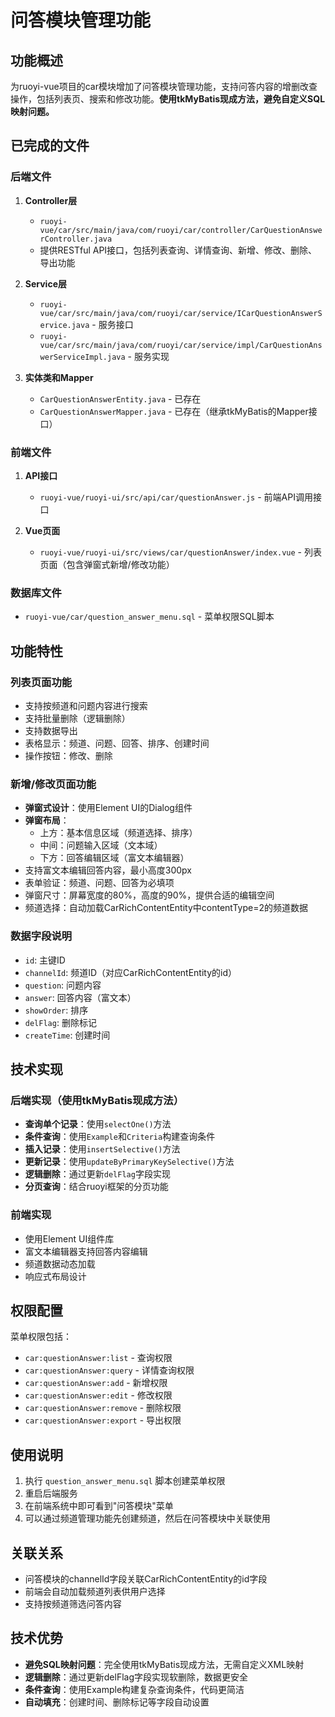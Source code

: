 # 问答模块管理功能

## 功能概述
为ruoyi-vue项目的car模块增加了问答模块管理功能，支持问答内容的增删改查操作，包括列表页、搜索和修改功能。**使用tkMyBatis现成方法，避免自定义SQL映射问题。**

## 已完成的文件

### 后端文件
1. **Controller层**
   - `ruoyi-vue/car/src/main/java/com/ruoyi/car/controller/CarQuestionAnswerController.java`
   - 提供RESTful API接口，包括列表查询、详情查询、新增、修改、删除、导出功能

2. **Service层**
   - `ruoyi-vue/car/src/main/java/com/ruoyi/car/service/ICarQuestionAnswerService.java` - 服务接口
   - `ruoyi-vue/car/src/main/java/com/ruoyi/car/service/impl/CarQuestionAnswerServiceImpl.java` - 服务实现

3. **实体类和Mapper**
   - `CarQuestionAnswerEntity.java` - 已存在
   - `CarQuestionAnswerMapper.java` - 已存在（继承tkMyBatis的Mapper接口）

### 前端文件
1. **API接口**
   - `ruoyi-vue/ruoyi-ui/src/api/car/questionAnswer.js` - 前端API调用接口

2. **Vue页面**
   - `ruoyi-vue/ruoyi-ui/src/views/car/questionAnswer/index.vue` - 列表页面（包含弹窗式新增/修改功能）

### 数据库文件
- `ruoyi-vue/car/question_answer_menu.sql` - 菜单权限SQL脚本

## 功能特性

### 列表页面功能
- 支持按频道和问题内容进行搜索
- 支持批量删除（逻辑删除）
- 支持数据导出
- 表格显示：频道、问题、回答、排序、创建时间
- 操作按钮：修改、删除

### 新增/修改页面功能
- **弹窗式设计**：使用Element UI的Dialog组件
- **弹窗布局**：
  - 上方：基本信息区域（频道选择、排序）
  - 中间：问题输入区域（文本域）
  - 下方：回答编辑区域（富文本编辑器）
- 支持富文本编辑回答内容，最小高度300px
- 表单验证：频道、问题、回答为必填项
- 弹窗尺寸：屏幕宽度的80%，高度的90%，提供合适的编辑空间
- 频道选择：自动加载CarRichContentEntity中contentType=2的频道数据

### 数据字段说明
- `id`: 主键ID
- `channelId`: 频道ID（对应CarRichContentEntity的id）
- `question`: 问题内容
- `answer`: 回答内容（富文本）
- `showOrder`: 排序
- `delFlag`: 删除标记
- `createTime`: 创建时间

## 技术实现

### 后端实现（使用tkMyBatis现成方法）
- **查询单个记录**：使用`selectOne()`方法
- **条件查询**：使用`Example`和`Criteria`构建查询条件
- **插入记录**：使用`insertSelective()`方法
- **更新记录**：使用`updateByPrimaryKeySelective()`方法
- **逻辑删除**：通过更新`delFlag`字段实现
- **分页查询**：结合ruoyi框架的分页功能

### 前端实现
- 使用Element UI组件库
- 富文本编辑器支持回答内容编辑
- 频道数据动态加载
- 响应式布局设计

## 权限配置
菜单权限包括：
- `car:questionAnswer:list` - 查询权限
- `car:questionAnswer:query` - 详情查询权限
- `car:questionAnswer:add` - 新增权限
- `car:questionAnswer:edit` - 修改权限
- `car:questionAnswer:remove` - 删除权限
- `car:questionAnswer:export` - 导出权限

## 使用说明
1. 执行 `question_answer_menu.sql` 脚本创建菜单权限
2. 重启后端服务
3. 在前端系统中即可看到"问答模块"菜单
4. 可以通过频道管理功能先创建频道，然后在问答模块中关联使用

## 关联关系
- 问答模块的channelId字段关联CarRichContentEntity的id字段
- 前端会自动加载频道列表供用户选择
- 支持按频道筛选问答内容

## 技术优势
- **避免SQL映射问题**：完全使用tkMyBatis现成方法，无需自定义XML映射
- **逻辑删除**：通过更新delFlag字段实现软删除，数据更安全
- **条件查询**：使用Example构建复杂查询条件，代码更简洁
- **自动填充**：创建时间、删除标记等字段自动设置